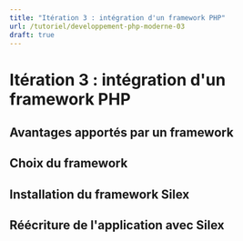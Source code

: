 ```yaml
---
title: "Itération 3 : intégration d'un framework PHP"
url: /tutoriel/developpement-php-moderne-03
draft: true
---
```


# Itération 3 : intégration d'un framework PHP

## Avantages apportés par un framework

## Choix du framework

## Installation du framework Silex

## Réécriture de l'application avec Silex
